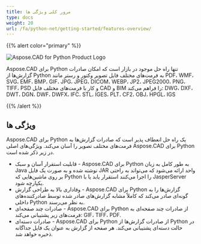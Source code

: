 ```yaml
---
title: مرور کلی ویژگی ها
type: docs
weight: 20
url: /fa/python-net/getting-started/features-overview/
---
```


{{% alert color="primary" %}}

![Aspose.CAD for Python Product Logo](/_assets/home_4.png)

Aspose.CAD برای Python تنها راه حل موجود در بازار است که امکان صادرات گزارش‌ها از Python به فرمت‌های مختلف فایل تصویر وکتور و رستر مانند PDF، WMF، SVG، EMF، BMP، GIF، JPG، JPEG، DICOM، WEBP، JP2، JPEG2000، PNG، TIFF، PSD و کار با فرمت‌های مختلف فایل CAD و BIM را فراهم می‌کند: DWG، DXF، DWT، DGN، DWF، DWFX، IFC، STL، IGES، PLT، CF2، OBJ، HPGL، IGS

{{% /alert %}}

## ویژگی ها

Aspose.CAD برای Python یک راه حل انعطاف پذیر است که صادرات گزارش‌ها به فرمت‌های مختلف تصویر را آسان می‌کند. ویژگی‌های اصلی Aspose.CAD برای Python در زیر ذکر شده است.

- قابلیت استقرار آسان و سبک - Aspose.CAD برای Python به طور کامل به زبان Java نوشته شده و به صورت یک فایل JAR واحد ارائه می‌شود که می‌تواند به راحتی بر روی ماشین‌هایی که Python را اجرا می‌کنند استقرار یابد یا با JasperServer یکپارچه شود. 
- وفاداری بالا به طراحی گزارش - Aspose.CAD برای Python گزارش‌ها را به گونه‌ای صادر می‌کند که کاملاً مشابه گزارش‌های صادر شده توسط صادرکننده‌های داخلی Python به نظر می‌رسند.
- صادرات چند صفحه‌ای - Aspose.CAD برای Python از صادرات چند صفحه‌ای به فرمت‌های زیر پشتیبانی می‌کند: GIF، TIFF، PDF.
- صادرات دسته‌ای - Aspose.CAD برای Python از صادرات گزارش‌ها از Python در حالت دسته‌ای پشتیبانی می‌کند. هر صفحه از گزارش به عنوان یک فایل جداگانه ذخیره خواهد شد.
